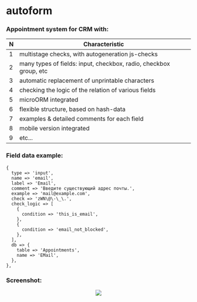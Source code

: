 # autoform

### Appointment system for CRM with:

| N | Сharacteristic |
| ------------- | ------------- |
| 1 | multistage checks, with autogeneration js-checks |
| 2 | many types of fields: input, checkbox, radio, checkbox group, etc |
| 3 | automatic replacement of unprintable characters |
| 4 | checking the logic of the relation of various fields |
| 5 | microORM integrated |
| 6 | flexible structure, based on hash-data |
| 7 | examples & detailed comments for each field |
| 8 | mobile version integrated |
| 9 | etc... |


### Field data example:
```
{
  type => 'input',
  name => 'email',
  label => 'Email',
  comment => 'Введите существующий адрес почты.',
  example => 'mail@example.com',
  check => 'zWN\@\-\_\.',
  check_logic => [
    {
      condition => 'this_is_email',
    },
    {
      condition => 'email_not_blocked',
    },
  ],
  db => {
    table => 'Appointments',
    name => 'EMail',
  },
},
```
### Screenshot:
<p align="center">
<img src="https://s8.hostingkartinok.com/uploads/images/2017/11/caeae3bc4e1937ca4c7596107eef5725.png">
</p>
